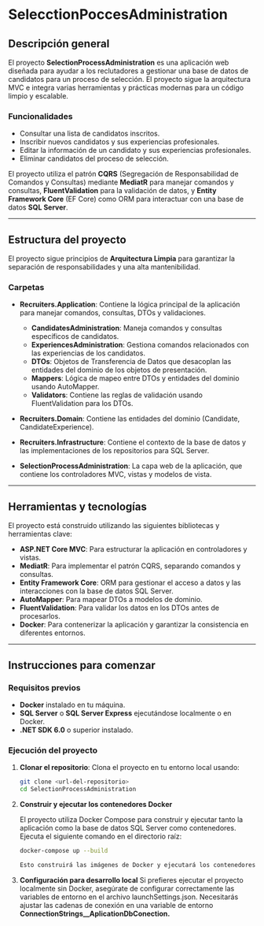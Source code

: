 # SelecctionPoccesAdministration

## Descripción general

El proyecto **SelectionProcessAdministration** es una aplicación web diseñada para ayudar a los reclutadores a gestionar una base de datos de candidatos para un proceso de selección. El proyecto sigue la arquitectura MVC e integra varias herramientas y prácticas modernas para un código limpio y escalable.

### Funcionalidades

- Consultar una lista de candidatos inscritos.
- Inscribir nuevos candidatos y sus experiencias profesionales.
- Editar la información de un candidato y sus experiencias profesionales.
- Eliminar candidatos del proceso de selección.
  
El proyecto utiliza el patrón **CQRS** (Segregación de Responsabilidad de Comandos y Consultas) mediante **MediatR** para manejar comandos y consultas, **FluentValidation** para la validación de datos, y **Entity Framework Core** (EF Core) como ORM para interactuar con una base de datos **SQL Server**.

---

## Estructura del proyecto

El proyecto sigue principios de **Arquitectura Limpia** para garantizar la separación de responsabilidades y una alta mantenibilidad.

### Carpetas

- **Recruiters.Application**: Contiene la lógica principal de la aplicación para manejar comandos, consultas, DTOs y validaciones.
  - **CandidatesAdministration**: Maneja comandos y consultas específicos de candidatos.
  - **ExperiencesAdministration**: Gestiona comandos relacionados con las experiencias de los candidatos.
  - **DTOs**: Objetos de Transferencia de Datos que desacoplan las entidades del dominio de los objetos de presentación.
  - **Mappers**: Lógica de mapeo entre DTOs y entidades del dominio usando AutoMapper.
  - **Validators**: Contiene las reglas de validación usando FluentValidation para los DTOs.

- **Recruiters.Domain**: Contiene las entidades del dominio (Candidate, CandidateExperience).

- **Recruiters.Infrastructure**: Contiene el contexto de la base de datos y las implementaciones de los repositorios para SQL Server.

- **SelectionProcessAdministration**: La capa web de la aplicación, que contiene los controladores MVC, vistas y modelos de vista.

---

## Herramientas y tecnologías

El proyecto está construido utilizando las siguientes bibliotecas y herramientas clave:

- **ASP.NET Core MVC**: Para estructurar la aplicación en controladores y vistas.
- **MediatR**: Para implementar el patrón CQRS, separando comandos y consultas.
- **Entity Framework Core**: ORM para gestionar el acceso a datos y las interacciones con la base de datos SQL Server.
- **AutoMapper**: Para mapear DTOs a modelos de dominio.
- **FluentValidation**: Para validar los datos en los DTOs antes de procesarlos.
- **Docker**: Para contenerizar la aplicación y garantizar la consistencia en diferentes entornos.

---

## Instrucciones para comenzar

### Requisitos previos

- **Docker** instalado en tu máquina.
- **SQL Server** o **SQL Server Express** ejecutándose localmente o en Docker.
- **.NET SDK 6.0** o superior instalado.

### Ejecución del proyecto

1. **Clonar el repositorio**: Clona el proyecto en tu entorno local usando:

   ```bash
   git clone <url-del-repositorio>
   cd SelectionProcessAdministration
2. **Construir y ejecutar los contenedores Docker**

    El proyecto utiliza Docker Compose para construir y ejecutar tanto la aplicación como la base de datos SQL Server como contenedores.
    Ejecuta el siguiente comando en el directorio raíz:

    ```bash
    docker-compose up --build

    Esto construirá las imágenes de Docker y ejecutará los contenedores para el proyecto SelectionProcessAdministration y la base de datos SQL Server.
3. **Configuración para desarrollo local**
    Si prefieres ejecutar el proyecto localmente sin Docker, asegúrate de configurar correctamente las variables de entorno en el archivo launchSettings.json. Necesitarás ajustar las cadenas de conexión en una variable de entorno **ConnectionStrings__AplicationDbConection.**
